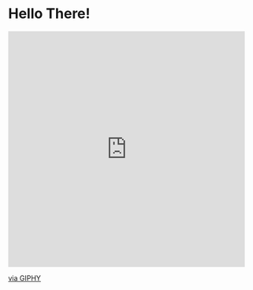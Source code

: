 <h1>Hello There!</h1>
<iframe src="https://giphy.com/embed/gas4Zcw514MwgKOnq9" width="480" height="480" style="" frameBorder="0" class="giphy-embed" allowFullScreen></iframe><p><a href="https://giphy.com/gifs/blizzard-diablo-cain-gas4Zcw514MwgKOnq9">via GIPHY</a></p>
